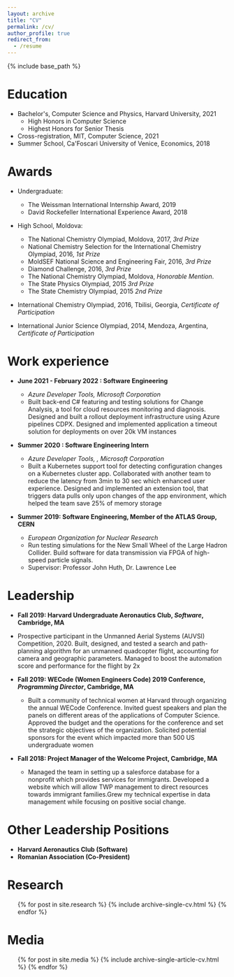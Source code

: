 ```yaml
---
layout: archive
title: "CV"
permalink: /cv/
author_profile: true
redirect_from:
  - /resume
---
```


{% include base_path %}

Education
======
* Bachelor's, Computer Science and Physics, Harvard University, 2021
  * High Honors in Computer Science
  * Highest Honors for Senior Thesis
* Cross-registration, MIT, Computer Science, 2021
* Summer School, Ca'Foscari University of Venice, Economics, 2018

Awards
======
* Undergraduate:
  * The Weissman International Internship Award, 2019
  * David Rockefeller International Experience Award, 2018

* High School, Moldova:
  * The National Chemistry Olympiad, Moldova, 2017, _3rd Prize_
  * National Chemistry Selection for the International Chemistry Olympiad, 2016, _1st Prize_
  * MoldSEF National Science and Engineering Fair, 2016, _3rd Prize_
  * Diamond Challenge, 2016, _3rd Prize_
  * The National Chemistry Olympiad, Moldova, _Honorable Mention_.
  * The State Physics Olympiad, 2015 _3rd Prize_ 
  * The State Chemistry Olympiad, 2015 _2nd Prize_

  
* International Chemistry Olympiad, 2016, Tbilisi, Georgia, _Certificate of Participation_
* International Junior Science Olympiad, 2014, Mendoza, Argentina, _Certificate of Participation_


Work experience
======

* **June 2021 - February 2022 : Software Engineering**
  * _Azure Developer Tools, Microsoft Corporation_
  * Built back-end C# featuring and testing solutions for Change Analysis, a tool for cloud resources monitoring and diagnosis. Designed and built a rollout deployment infrastructure using Azure pipelines CDPX. Designed and implemented application a timeout solution for deployments on over 20k VM instances


* **Summer 2020 : Software Engineering Intern**
  * _Azure Developer Tools, , Microsoft Corporation_
  * Built a Kubernetes support tool for detecting configuration changes on a Kubernetes cluster app. Collaborated with another team to reduce the latency from 3min to 30 sec which enhanced user experience. Designed and implemented an extension tool, that triggers data pulls only upon changes of the app environment, which helped the team save 25% of memory storage



* **Summer 2019: Software Engineering, Member of the ATLAS Group, CERN**
  * _European Organization for Nuclear Research_
  * Run testing simulations for the New Small Wheel of the Large Hadron Collider. Build software for data transmission via FPGA of high-speed particle signals.
  * Supervisor: Professor John Huth, Dr. Lawrence Lee



Leadership 
======
* **Fall 2019: Harvard Undergraduate Aeronautics Club, _Software_, Cambridge, MA**
* Prospective participant in the Unmanned Aerial Systems (AUVSI) Competition, 2020. Built, designed, and tested a search and path-planning algorithm for an unmanned quadcopter flight, accounting for camera and geographic parameters. Managed to boost the automation score and performance for the flight by 2x


* **Fall 2019: WECode (Women Engineers Code) 2019 Conference, _Programming Director_, Cambridge, MA**
  * Built a community of technical women at Harvard through organizing the annual WECode Conference. Invited guest speakers and plan the panels on different areas of the applications of Computer Science. Approved the budget and the operations for the conference and set the strategic objectives of the organization. Solicited potential sponsors for the event which impacted more than 500 US undergraduate women


* **Fall 2018: Project Manager of the Welcome Project, Cambridge, MA**
  * Managed the team in setting up a salesforce database for a nonprofit which provides services for immigrants. Developed a website which will allow TWP management to direct resources towards immigrant families.Grew my technical expertise in data management while focusing on positive social change.

Other Leadership Positions
======
* **Harvard Aeronautics Club (Software)**
* **Romanian Association (Co-President)**

<!--   
Programming Languages: C++, C, Python, R, React.js, HTML, ROOT, System Verilog
======
* Skill 1
* Skill 2
  * Sub-skill 2.1
  * Sub-skill 2.2
  * Sub-skill 2.3
* Skill 3 -->

Research
======
  <ul>{% for post in site.research %}
    {% include archive-single-cv.html %}
  {% endfor %}</ul>
  
Media
======
  <ul>{% for post in site.media %}
    {% include archive-single-article-cv.html %}
  {% endfor %}</ul>
  
<!-- Teaching
======
  <ul>{% for post in site.teaching %}
    {% include archive-single-cv.html %}
  {% endfor %}</ul>
   -->
